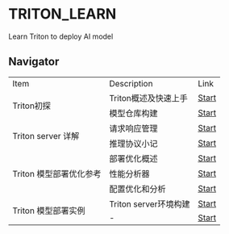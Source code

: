 # TRITON_LEARN
Learn Triton to deploy AI model
## Navigator
<table>
    <tr>
        <td>Item</td> 
        <td>Description</td> 
        <td>Link</td> 
   </tr>
    <tr>
        <td rowspan="2">Triton初探</td>    
  		 <td>Triton概述及快速上手</td> 
        <td><a href="https://github.com/noil-lion/TRITON_LEARN/blob/main/note/Triton%E6%A6%82%E8%BF%B0.md">Start</a></td> 
    </tr>
    <tr>
        <td>模型仓库构建</td>
        <td><a href="https://github.com/noil-lion/TRITON_LEARN/blob/main/note/%E6%A8%A1%E5%9E%8B%E4%BB%93%E5%BA%93%E6%9E%84%E5%BB%BA%E5%8F%82%E8%80%83.md">Start</a></td>    
    </tr>
    <tr>
        <td rowspan="2">Triton server 详解</td> 
        <td>请求响应管理</td> 
        <td><a href="https://github.com/noil-lion/TRITON_LEARN/blob/main/note/Triton%E7%9A%84%E6%8E%A8%E7%90%86%E8%AF%B7%E6%B1%82%E5%93%8D%E5%BA%94%E7%AE%A1%E7%90%86.md">Start</a></td> 
   </tr>
    <tr>
        <td>推理协议小记</td>
        <td><a href="https://github.com/noil-lion/TRITON_LEARN/blob/main/note/%E6%8E%A8%E7%90%86%E5%8D%8F%E8%AE%AE.md">Start</a></td>    
    </tr>
    <tr>
        <td rowspan="3">Triton 模型部署优化参考</td> 
        <td>部署优化概述</td> 
        <td><a href="https://github.com/noil-lion/TRITON_LEARN/blob/main/note/Triton%E6%A8%A1%E5%9E%8B%E9%83%A8%E7%BD%B2%E4%BC%98%E5%8C%96%E6%A6%82%E8%BF%B0.md">Start</a></td> 
   </tr>
     <tr>
        <td>性能分析器</td>
        <td><a href="https://github.com/noil-lion/TRITON_LEARN/blob/main/note/%E6%80%A7%E8%83%BD%E5%88%86%E6%9E%90%E5%99%A8.md">Start</a></td>    
    </tr>
    <tr>
        <td>配置优化和分析</td>
        <td><a href="https://github.com/noil-lion/TRITON_LEARN/blob/main/note/%E6%80%A7%E8%83%BD%E5%88%86%E6%9E%90%E5%99%A8%E6%A8%A1%E5%9E%8B%E9%83%A8%E7%BD%B2%E4%BC%98%E5%8C%96.md">Start</a></td>    
    </tr>
    <tr>
        <td rowspan="2">Triton 模型部署实例</td> 
        <td>Triton server环境构建</td> 
        <td><a href="https://github.com/noil-lion/TRITON_LEARN/blob/main/demoV1/DOCKER_COMPOSE/docker%E5%AE%B9%E5%99%A8%E6%9C%8D%E5%8A%A1%E6%9E%84%E5%BB%BA.md">Start</a></td> 
   </tr>
   <tr>
        <td>-</td>
        <td><a href="-">Start</a></td>    
    </tr>
    
</table>
